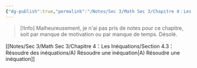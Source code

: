 ```yaml
---
{"dg-publish":true,"permalink":"/Notes/Sec 3/Math Sec 3/Chapitre 4：Les Inéquations/Section 4.3：Résoudre des inéquations/"}
---
```


>[!Info] Malheureusement, je n'ai pas pris de notes pour ce chapitre, soit par manque de motivation ou par manque de temps. Désolé.

[[Notes/Sec 3/Math Sec 3/Chapitre 4：Les Inéquations/Section 4.3：Résoudre des inéquations/A) Résoudre une inéquation\|A) Résoudre une inéquation]]
